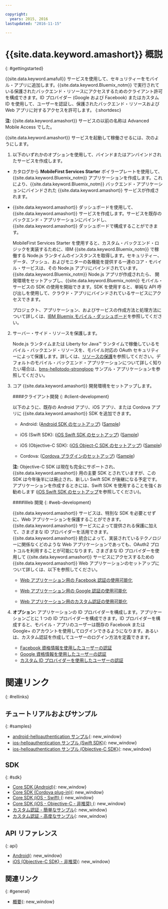 ```yaml
---

copyright:
  years: 2015, 2016
lastupdated: "2016-11-15"

---
```


# {{site.data.keyword.amashort}} 概説
       
{: #gettingstarted}

{{site.data.keyword.amafull}} サービスを使用して、セキュリティーをモバイル・アプリに追加します。{{site.data.keyword.Bluemix_notm}} で実行されている保護されたバックエンド・リソースにアクセスするためのクライアント許可を構成できます。ID プロバイダー (Google および Facebook) またはカスタム ID を使用して、ユーザーを認証し、保護されたバックエンド・リソースおよび Web アプリに対するアクセスを許可します。
{:shortdesc}

**注:** {{site.data.keyword.amashort}} サービスの以前の名称は Advanced Mobile Access でした。


{{site.data.keyword.amashort}} サービスを起動して稼働させるには、次のようにします。

1. 以下のいずれかのオプションを使用して、バインドまたはアンバインドされたサービスを作成します。
 * カタログから **MobileFirst Services Starter** ボイラープレートを使用して、{{site.data.keyword.Bluemix_notm}} アプリケーションを作成します。これにより、{{site.data.keyword.Bluemix_notm}} バックエンド・アプリケーションにバインドされた {{site.data.keyword.amashort}} サービスが作成されます。
 * {{site.data.keyword.amashort}} ダッシュボードを使用して、{{site.data.keyword.amashort}} サービスを作成します。サービスを既存のバックエンド・アプリケーションにバインドし、{{site.data.keyword.amashort}} ダッシュボードで構成することができます。

   MobileFirst Services Starter を使用すると、カスタム・バックエンド・ロジックを実装するために、IBM {{site.data.keyword.Bluemix_notm}} で稼働する Node.js ランタイムのインスタンスを取得します。セキュリティー、データ、プッシュ、およびモニターの各機能を提供する一連のコア・モバイル・サービスは、その Node.js アプリにバインドされています。{{site.data.keyword.Bluemix_notm}} Node.js アプリが作成されたら、 開発環境をセットアップし、{{site.data.keyword.Bluemix_notm}} モバイル・サービスの SDK の使用を開始できます。SDK を使用すると、単純な API 呼び出しを使用して、クラウド・アプリにバインドされているサービスにアクセスできます。

	プロジェクト、アプリケーション、およびサービスの作成方法と処理方法について詳しくは、[IBM Bluemix モバイル・ダッシュボード](https://console.{DomainName}/docs/mobile/index.html)を参照してください。

2. サーバー・サイド・リソースを保護します。

   Node.js ランタイムまたは Liberty for Java&trade; ランタイムで稼働しているモバイル・バックエンド・リソースを、モバイル対応の OAuth セキュリティーによって保護します。詳しくは、[リソースの保護](protecting-resources.html)を参照してください。デフォルトのモバイル・バックエンド・アプリケーションについて詳しく知りたい場合は、[bms-hellotodo-strongloop](https://github.com/ibm-bluemix-mobile-services/bms-hellotodo-strongloop) サンプル・アプリケーションを参照してください。

3. コア {{site.data.keyword.amashort}} 開発環境をセットアップします。

	####クライアント開発
   {: #client-development}

	以下のように、既存の Android アプリ、iOS アプリ、または Cordova アプリに {{site.data.keyword.amashort}} SDK を追加できます。
   * Android: ([Android SDK のセットアップ](getting-started-android.html)) ([Sample](https://github.com/ibm-bluemix-mobile-services/bms-samples-android-helloauthentication))

   * iOS (Swift SDK): ([iOS Swift SDK のセットアップ](getting-started-ios-swift-sdk.html))
      ([Sample](https://github.com/ibm-bluemix-mobile-services/bms-samples-swift-helloauthentication))

   * iOS (Objective-C SDK): ([iOS Object-C SDK のセットアップ](getting-started-ios.html)) ([Sample](https://github.com/ibm-bluemix-mobile-services/bms-samples-ios-helloauthentication))

   * Cordova: ([Cordova プラグインのセットアップ](getting-started-cordova.html)) ([Sample](https://github.com/ibm-bluemix-mobile-services/bms-samples-cordova-helloauthentication))

   **注:** Objective-C SDK は現在も完全にサポートされ、{{site.data.keyword.amashort}} 用の主要 SDK とされていますが、この SDK は今年後半には廃止され、新しい Swift SDK が後継になる予定です。アプリケーションを作成するときには、Swift SDK を使用することを強くお勧めします ([iOS Swift SDK のセットアップ](getting-started-ios-swift-sdk.html)を参照してください)。

	####Web 開発
   {: #web-development}

   {{site.data.keyword.amashort}} サービスは、特別な SDK を必要とせずに、Web アプリケーションを保護することができます。{{site.data.keyword.amashort}} サービスによって提供される保護に加えて、さまざまな ID プロバイダーを活用できます。{{site.data.keyword.amashort}} 統合によって、実装されているテクノロジーに関係なくどのような Web アプリケーションであっても、OAuth2 プロトコルを利用することが可能になります。さまざまな ID プロバイダーを使用して {{site.data.keyword.amashort}} サービスにアクセスするための {{site.data.keyword.amashort}} Web アプリケーションのセットアップについて詳しくは、以下を参照してください。

    * [Web アプリケーション用の Facebook 認証の使用可能化](facebook-auth-web.html)

    * [Web アプリケーション用の Google 認証の使用可能化](google-auth-web.html)

    * [Web アプリケーション用のカスタム認証の使用可能化](custom-auth-web.html)

4. **オプション:** アプリケーションの ID プロバイダーを構成します。アプリケーションごとに 1 つの ID プロバイダーを構成できます。ID プロバイダーを構成すると、モバイル・アプリのユーザーは既存の Facebook または Google+ のアカウントを使用してログインできるようになります。あるいは、カスタム認証を作成してユーザーのログイン方法を定義できます。
   * [Facebook 資格情報を使用したユーザーの認証](facebook-auth-overview.html)
   * [Google 資格情報を使用したユーザーの認証](google-auth-overview.html)
   * [カスタム ID プロバイダーを使用したユーザーの認証](custom-auth.html)


# 関連リンク
{: #rellinks}

## チュートリアルおよびサンプル
{: #samples}
* [android-helloauthentication サンプル](https://github.com/ibm-bluemix-mobile-services/bms-samples-android-helloauthentication){: new_window}
* [ios-helloauthentication サンプル (Swift SDK)](https://github.com/ibm-bluemix-mobile-services/bms-samples-swift-helloauthentication){: new_window}
* [ios-helloauthentication サンプル (Objective-C SDK)](https://github.com/ibm-bluemix-mobile-services/bms-samples-ios-helloauthentication){: new_window}

## SDK
{: #sdk}
* [Core SDK (Android)](https://github.com/ibm-bluemix-mobile-services/bms-clientsdk-android-core){: new_window}
* [Core SDK (Cordova plug-in)](https://github.com/ibm-bluemix-mobile-services/bms-clientsdk-cordova-plugin-core){: new_window}
* [Core SDK (iOS - Swift) ](https://github.com/ibm-bluemix-mobile-services/bms-clientsdk-swift-core){: new_window}
* [Core SDK (iOS - Objective-C - 非推奨) ](https://hub.jazz.net/git/bluemixmobilesdk/imf-ios-sdk/archive?revstr=master){: new_window}
* [カスタム認証 - 簡単なサンプル](https://github.com/ibm-bluemix-mobile-services/bms-mca-custom-identity-provider-sample){: new_window}
* [カスタム認証 - 高度なサンプル](https://github.com/ibm-bluemix-mobile-services/bms-mca-custom-identity-provider-with-user-management){: new_window}

## API リファレンス
{: api}
* [Android](https://console.{DomainName}/docs/api/content/api/mobilefirst/android/core-api-doc/overview-summary.html){: new_window}
* [iOS (Objective-C SDK) - 非推奨](https://console.{DomainName}/docs/api/content/api/mobilefirst/ios/IMFCore_api-doc/html/index.html){: new_window}


## 関連リンク
{: #general}
* [概要](overview.html){: new_window}
